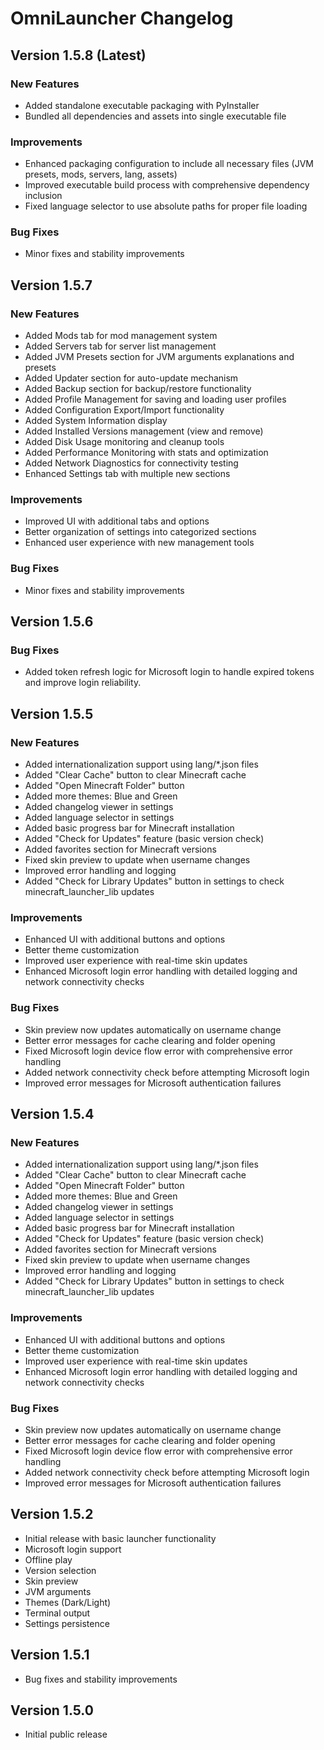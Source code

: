 # OmniLauncher Changelog

## Version 1.5.8 (Latest)

### New Features
- Added standalone executable packaging with PyInstaller
- Bundled all dependencies and assets into single executable file

### Improvements
- Enhanced packaging configuration to include all necessary files (JVM presets, mods, servers, lang, assets)
- Improved executable build process with comprehensive dependency inclusion
- Fixed language selector to use absolute paths for proper file loading

### Bug Fixes
- Minor fixes and stability improvements

## Version 1.5.7

### New Features
- Added Mods tab for mod management system
- Added Servers tab for server list management
- Added JVM Presets section for JVM arguments explanations and presets
- Added Updater section for auto-update mechanism
- Added Backup section for backup/restore functionality
- Added Profile Management for saving and loading user profiles
- Added Configuration Export/Import functionality
- Added System Information display
- Added Installed Versions management (view and remove)
- Added Disk Usage monitoring and cleanup tools
- Added Performance Monitoring with stats and optimization
- Added Network Diagnostics for connectivity testing
- Enhanced Settings tab with multiple new sections

### Improvements
- Improved UI with additional tabs and options
- Better organization of settings into categorized sections
- Enhanced user experience with new management tools

### Bug Fixes
- Minor fixes and stability improvements

## Version 1.5.6

### Bug Fixes
- Added token refresh logic for Microsoft login to handle expired tokens and improve login reliability.

## Version 1.5.5

### New Features
- Added internationalization support using lang/*.json files
- Added "Clear Cache" button to clear Minecraft cache
- Added "Open Minecraft Folder" button
- Added more themes: Blue and Green
- Added changelog viewer in settings
- Added language selector in settings
- Added basic progress bar for Minecraft installation
- Added "Check for Updates" feature (basic version check)
- Added favorites section for Minecraft versions
- Fixed skin preview to update when username changes
- Improved error handling and logging
- Added "Check for Library Updates" button in settings to check minecraft_launcher_lib updates

### Improvements
- Enhanced UI with additional buttons and options
- Better theme customization
- Improved user experience with real-time skin updates
- Enhanced Microsoft login error handling with detailed logging and network connectivity checks

### Bug Fixes
- Skin preview now updates automatically on username change
- Better error messages for cache clearing and folder opening
- Fixed Microsoft login device flow error with comprehensive error handling
- Added network connectivity check before attempting Microsoft login
- Improved error messages for Microsoft authentication failures

## Version 1.5.4

### New Features
- Added internationalization support using lang/*.json files
- Added "Clear Cache" button to clear Minecraft cache
- Added "Open Minecraft Folder" button
- Added more themes: Blue and Green
- Added changelog viewer in settings
- Added language selector in settings
- Added basic progress bar for Minecraft installation
- Added "Check for Updates" feature (basic version check)
- Added favorites section for Minecraft versions
- Fixed skin preview to update when username changes
- Improved error handling and logging
- Added "Check for Library Updates" button in settings to check minecraft_launcher_lib updates

### Improvements
- Enhanced UI with additional buttons and options
- Better theme customization
- Improved user experience with real-time skin updates
- Enhanced Microsoft login error handling with detailed logging and network connectivity checks

### Bug Fixes
- Skin preview now updates automatically on username change
- Better error messages for cache clearing and folder opening
- Fixed Microsoft login device flow error with comprehensive error handling
- Added network connectivity check before attempting Microsoft login
- Improved error messages for Microsoft authentication failures

## Version 1.5.2
- Initial release with basic launcher functionality
- Microsoft login support
- Offline play
- Version selection
- Skin preview
- JVM arguments
- Themes (Dark/Light)
- Terminal output
- Settings persistence

## Version 1.5.1
- Bug fixes and stability improvements

## Version 1.5.0
- Initial public release
